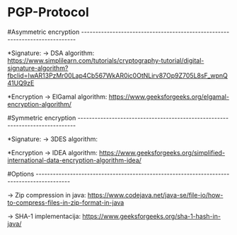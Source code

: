 # PGP-Protocol

#Asymmetric encryption ----------------------------------------------------------------------------

*Signature:
-> DSA algorithm: https://www.simplilearn.com/tutorials/cryptography-tutorial/digital-signature-algorithm?fbclid=IwAR13PzMr00Lap4Cb567WkAR0ic0OtNLirv87Op9Z705L8sF_wpnQ41UQ9zE

*Encryption
-> ElGamal algorithm: https://www.geeksforgeeks.org/elgamal-encryption-algorithm/

#Symmetric encryption -----------------------------------------------------------------------------

*Signature:
-> 3DES algorithm:

*Encryption
-> IDEA algorithm: https://www.geeksforgeeks.org/simplified-international-data-encryption-algorithm-idea/

#Options ------------------------------------------------------------------------------------------

-> Zip compression in java: https://www.codejava.net/java-se/file-io/how-to-compress-files-in-zip-format-in-java

-> SHA-1 implementacija: https://www.geeksforgeeks.org/sha-1-hash-in-java/
